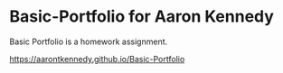 # Basic-Portfolio for Aaron Kennedy

Basic Portfolio is a homework assignment.

https://aarontkennedy.github.io/Basic-Portfolio

